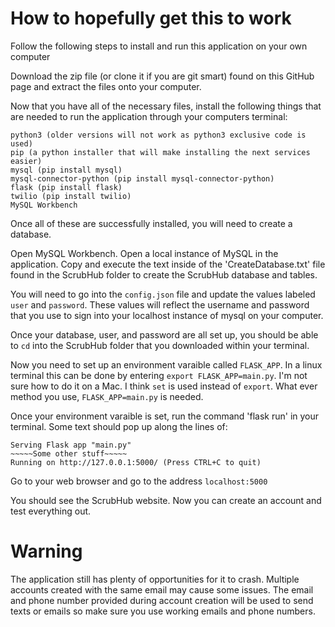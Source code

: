 # How to hopefully get this to work

Follow the following steps to install and run this application on your own computer

Download the zip file (or clone it if you are git smart) found on this GitHub page and extract the files onto your computer.

Now that you have all of the necessary files, install the following things that are needed to run the application through your computers terminal:

    python3 (older versions will not work as python3 exclusive code is used)
    pip (a python installer that will make installing the next services easier)
    mysql (pip install mysql)
    mysql-connector-python (pip install mysql-connector-python)
    flask (pip install flask)
    twilio (pip install twilio)
    MySQL Workbench

Once all of these are successfully installed, you will need to create a database.

Open MySQL Workbench. Open a local instance of MySQL in the application. Copy and execute the text inside of the 'CreateDatabase.txt' file found in the ScrubHub folder to create the ScrubHub database and tables.

You will need to go into the `config.json` file and update the values labeled `user` and `password`. These values will reflect the username and password that you use to sign into your localhost instance of mysql on your computer.

Once your database, user, and password are all set up, you should be able to `cd` into the ScrubHub folder that you downloaded within your terminal.

Now you need to set up an environment varaible called `FLASK_APP`. In a linux terminal this can be done by entering `export FLASK_APP=main.py`. I'm not sure how to do it on a Mac. I think `set` is used instead of `export`. What ever method you use, `FLASK_APP=main.py` is needed.

Once your environment varaible is set, run the command 'flask run' in your terminal. Some text should pop up along the lines of:

    Serving Flask app "main.py"
    ~~~~~Some other stuff~~~~~
    Running on http://127.0.0.1:5000/ (Press CTRL+C to quit)

Go to your web browser and go to the address `localhost:5000`

You should see the ScrubHub website. Now you can create an account and test everything out.

# Warning

The application still has plenty of opportunities for it to crash. Multiple accounts created with the same email may cause some issues. The email and phone number provided during account creation will be used to send texts or emails so make sure you use working emails and phone numbers.
